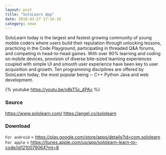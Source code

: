 ```yaml
---
layout: post
title: "SoloLearn App"
date: 2018-03-27 17:16:19
category: news
---
```


SoloLearn today is the largest and fastest growing community of young mobile coders where users build their reputation through unlocking lessons, practicing in the Code Playground, participating in threaded Q&A forums, and competing in head-to-head games. With over 90% learning and coding on mobile devices, provision of diverse bite-sized learning experiences coupled with simple UI and smooth user experience have been key to user acquisition and growth. Ten programming disciplines are offered by SoloLearn today, the most popular being :-
C++
Python
Java
and web development.

{% youtube https://youtu.be/o8kT5c_4PAc %}


### Source
https://www.sololearn.com/
https://angel.co/sololearn

### Download
`For android` = https://play.google.com/store/apps/details?id=com.sololearn
`For apple` = https://itunes.apple.com/us/app/sololearn-learn-to-code/id1210079064?mt=8